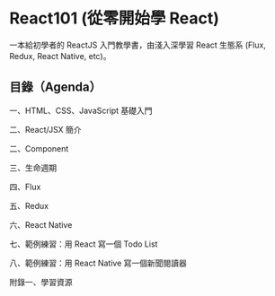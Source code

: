 # React101 (從零開始學 React)
一本給初學者的 ReactJS 入門教學書，由淺入深學習 React 生態系 (Flux, Redux, React Native, etc)。

## 目錄（Agenda）

一、HTML、CSS、JavaScript 基礎入門

二、React/JSX 簡介

二、Component

三、生命週期

四、Flux

五、Redux

六、React Native

七、範例練習：用 React 寫一個 Todo List

八、範例練習：用 React Native 寫一個新聞閱讀器

附錄一、學習資源
